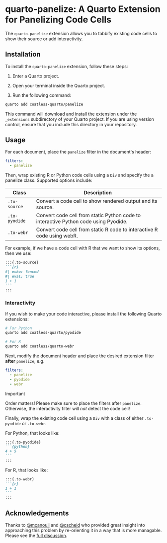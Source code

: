 # quarto-panelize: A Quarto Extension for Panelizing Code Cells

The `quarto-panelize` extension allows you to tabbify existing code cells to show their source or add interactivity.

## Installation

To install the `quarto-panelize` extension, follow these steps:

1. Enter a Quarto project.

2. Open your terminal inside the Quarto project.

3. Run the following command:

```bash
quarto add coatless-quarto/panelize
```

This command will download and install the extension under the `_extensions` subdirectory of your Quarto project. If you are using version control, ensure that you include this directory in your repository.

## Usage

For each document, place the `panelize` filter in the document's header:

```yml
filters:
  - panelize
```

Then, wrap existing R or Python code cells using a `Div` and specify the a panelize class. 
Supported options include:

| Class         | Description                                                                         |
|---------------|-------------------------------------------------------------------------------------|
| `.to-source`  | Convert a code cell to show rendered output and its source.                         |
| `.to-pyodide` | Convert code cell from static Python code to interactive Python code using Pyodide. |
| `.to-webr`    | Convert code cell from static R code to interactive R code using webR.              |


For example, if we have a code cell with R that we want to show its options, then we use:

```` md
:::{.to-source}
```{r}
#| echo: fenced
#| eval: true
1 + 1
```
:::
````

### Interactivity

If you wish to make your code interactive, please install the following Quarto extensions:

```sh
# For Python
quarto add coatless-quarto/pyodide

# For R
quarto add coatless/quarto-webr
```

Next, modify the document header and place the desired extension filter **after** `panelize`, e.g.

```yml
filters:
  - panelize
  - pyodide
  - webr
```

> [!IMPORTANT]
>
> Order matters! Please make sure to place the filters after `panelize`.
> Otherwise, the interactivity filter will *not* detect the code cell!
>

Finally, wrap the existing code cell using a `Div` with a class of either `.to-pyodide` or `.to-webr`.

For Python, that looks like: 

````md
:::{.to-pyodide}
```{python}
4 + 5
```
:::
````

For R, that looks like: 

````md
:::{.to-webr}
```{r}
1 + 1
```
:::
````


## Acknowledgements

Thanks to [@mcanouil](https://github.com/mcanouil) and [@cscheid](https://github.com/cscheid) who provided great insight into approaching this problem by re-orienting it in a way that is more managable. Please see the [full discussion](https://github.com/quarto-dev/quarto-cli/discussions/9646).
